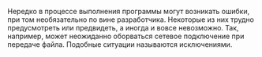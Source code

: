 Нередко в процессе выполнения программы могут возникать ошибки, при том необязательно по вине разработчика. Некоторые из них трудно предусмотреть или предвидеть, а иногда и вовсе невозможно. Так, например, может неожиданно оборваться сетевое подключение при передаче файла. Подобные ситуации называются исключениями.
